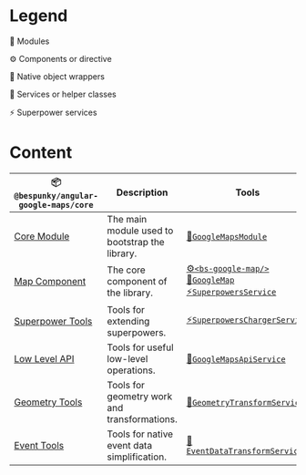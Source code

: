 # Legend
🧩 Modules

⚙ Components or directive

🧬 Native object wrappers

💉 Services or helper classes

⚡ Superpower services

# Content

| 📦`@bespunky/angular-google-maps/core`                         | Description                                    | Tools                                                                                                              |
|-----------------------------------------------------------------|------------------------------------------------|--------------------------------------------------------------------------------------------------------------------|
| [Core Module](/Getting-Started/Manually-Loading)                | The main module used to bootstrap the library. | [🧩`GoogleMapsModule`](/Getting-Started/Manually-Loading)                                                         |
| [Map Component](/The-Map)                                       | The core component of the library.             | [⚙`<bs-google-map/>`](/The-Map)<br/>[🧬`GoogleMap`](/The-Map)<br/>[⚡`SuperpowersService`](/The-Map/Superpowers) |
| [Superpower Tools](/The-Map/Superpowers#Extending-Superpowers)  | Tools for extending superpowers.               | [⚡`SuperpowersChargerService`](/The-Map/Superpowers#Extending-Superpowers)                                       |
| [Low Level API](/Injectable-Services#GoogleMapsApiService)      | Tools for useful low-level operations.         | [💉`GoogleMapsApiService`](/Injectable-Services#GoogleMapsApiService)                                             |
| [Geometry Tools](/Injectable-Services#GeometryTransformService) | Tools for geometry work and transformations.   | [💉`GeometryTransformService`](/Injectable-Services#GeometryTransformService)                                     |
| [Event Tools](/Injectable-Services#EventDataTransformService)   | Tools for native event data simplification.    | [💉`EventDataTransformService`](/Injectable-Services#EventDataTransformService)                                   |


